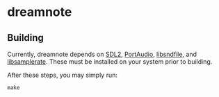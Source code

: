 # dreamnote

## Building

Currently, dreamnote depends on [SDL2](https://www.libsdl.org/index.php), [PortAudio](http://portaudio.com),
[libsndfile](http://www.mega-nerd.com/libsndfile/), and [libsamplerate](http://www.mega-nerd.com/SRC/).
These must be installed on your system prior to building.

After these steps, you may simply run:

```
make
```
